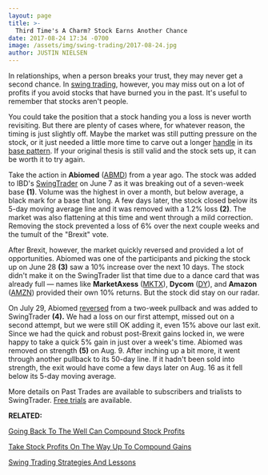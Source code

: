 ```yaml
---
layout: page
title: >-
  Third Time's A Charm? Stock Earns Another Chance
date: 2017-08-24 17:34 -0700
image: /assets/img/swing-trading/2017-08-24.jpg
author: JUSTIN NIELSEN
---
```






In relationships, when a person breaks your trust, they may never get a second chance. In [swing trading](https://www.investors.com/ibd-university/swing-trading/), however, you may miss out on a lot of profits if you avoid stocks that have burned you in the past. It's useful to remember that stocks aren't people.




You could take the position that a stock handing you a loss is never worth revisiting. But there are plenty of cases where, for whatever reason, the timing is just slightly off. Maybe the market was still putting pressure on the stock, or it just needed a little more time to carve out a longer [handle](https://www.investors.com/ibd-university/how-to-buy/common-patterns-1/) in its [base pattern](https://docs.google.com/spreadsheets/d/1F4nXhvibn0ZUvcnMICSQiOKKeJ6BhtP3UROnwB8HutU/edit#gid=0). If your original thesis is still valid and the stock sets up, it can be worth it to try again.


Take the action in **Abiomed** ([ABMD](https://research.investors.com/quote.aspx?symbol=ABMD)) from a year ago. The stock was added to IBD's [SwingTrader](http://shop.investors.com/offer/splashresponsive.aspx?id=SwingTrader&src=A011LPH) on June 7 as it was breaking out of a seven-week base **(1)**. Volume was the highest in over a month, but below average, a black mark for a base that long. A few days later, the stock closed below its 5-day moving average line and it was removed with a 1.2% loss **(2)**. The market was also flattening at this time and went through a mild correction. Removing the stock prevented a loss of 6% over the next couple weeks and the tumult of the "Brexit" vote.


After Brexit, however, the market quickly reversed and provided a lot of opportunities. Abiomed was one of the participants and picking the stock up on June 28 **(3)** saw a 10% increase over the next 10 days. The stock didn't make it on the SwingTrader list that time due to a dance card that was already full — names like **MarketAxess** ([MKTX](https://research.investors.com/quote.aspx?symbol=MKTX)), **Dycom** ([DY](https://research.investors.com/quote.aspx?symbol=DY)), and **Amazon** ([AMZN](https://research.investors.com/quote.aspx?symbol=AMZN)) provided their own 10% returns. But the stock did stay on our radar.


On July 29, Abiomed [reversed](https://www.investors.com/research/swing-trading/buying-early-but-buying-smart-with-stock-reversals/) from a two-week pullback and was added to SwingTrader **(4).** We had a loss on our first attempt, missed out on a second attempt, but we were still OK adding it, even 15% above our last exit. Since we had the quick and robust post-Brexit gains locked in, we were happy to take a quick 5% gain in just over a week's time. Abiomed was removed on strength **(5)** on Aug. 9. After inching up a bit more, it went through another pullback to its 50-day line. If it hadn't been sold into strength, the exit would have come a few days later on Aug. 16 as it fell below its 5-day moving average.


More details on Past Trades are available to subscribers and trialists to SwingTrader. [Free trials](http://shop.investors.com/offer/splashresponsive.aspx?id=SwingTrader&src=A011LPH) are available.


**RELATED:**


[Going Back To The Well Can Compound Stock Profits](https://www.investors.com/research/swing-trading/going-back-to-the-well-can-compound-stock-profits/)


[Take Stock Profits On The Way Up To Compound Gains](https://www.investors.com/research/swing-trading/taking-stock-profits-on-the-way-up-to-compound-gains/)


[Swing Trading Strategies And Lessons](https://www.investors.com/ibd-university/swing-trading/)




